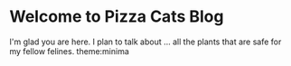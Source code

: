 # Welcome to Pizza Cats Blog

I'm glad you are here. I plan to talk about ... all the plants that are safe for my fellow felines. 
theme:minima
